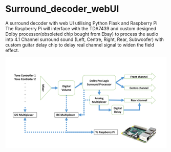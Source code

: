 # Surround_decoder_webUI
A surround decoder with web UI utilising Python Flask and Raspberry Pi
The Raspberry Pi will interface with the TDA7439 and custom designed Dolby processor(obsoleted chip bought from Ebay) to process the audio into 4.1 Channel surround sound (Left, Centre, Right, Rear, Subwoofer) with custom guitar delay chip to delay real channel signal to widen the field effect.

<img src="/Slide1.PNG" alt="Alt text" title="Overall system diagram">
